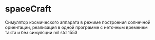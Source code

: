 # spaceCraft

Симулятор космического аппарата в режиме построения солнечной ориентации,
реализация в одной программе с неточным временем такта и без симуляции mil std 1553
